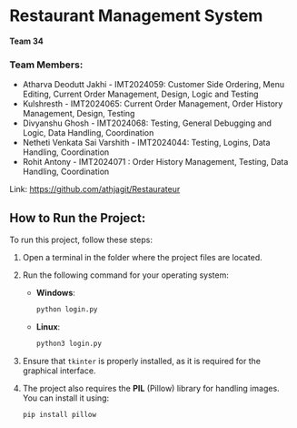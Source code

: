 # Restaurant Management System

**Team 34**

### Team Members:
- Atharva Deodutt Jakhi - IMT2024059: Customer Side Ordering, Menu Editing, Current Order Management, Design, Logic and Testing
- Kulshresth - IMT2024065: Current Order Management, Order History Management, Design, Testing
- Divyanshu Ghosh - IMT2024068: Testing, General Debugging and Logic, Data Handling, Coordination
- Netheti Venkata Sai Varshith - IMT2024044: Testing, Logins, Data Handling, Coordination
- Rohit Antony - IMT2024071 : Order History Management, Testing, Data Handling, Coordination

Link: https://github.com/athjagit/Restaurateur

## How to Run the Project:

To run this project, follow these steps:

1. Open a terminal in the folder where the project files are located.
2. Run the following command for your operating system:

   - **Windows**: 
     ```bash
     python login.py
     ```

   - **Linux**: 
     ```bash
     python3 login.py
     ```

3. Ensure that `tkinter` is properly installed, as it is required for the graphical interface.
4. The project also requires the **PIL** (Pillow) library for handling images. You can install it using:

   ```bash
   pip install pillow
